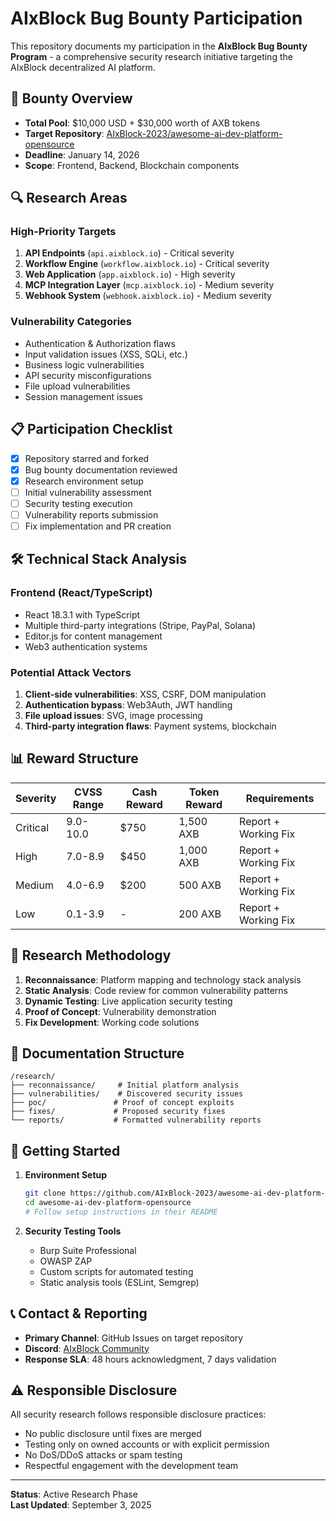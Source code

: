 # AIxBlock Bug Bounty Participation

This repository documents my participation in the **AIxBlock Bug Bounty Program** - a comprehensive security research initiative targeting the AIxBlock decentralized AI platform.

## 🎯 Bounty Overview

- **Total Pool**: $10,000 USD + $30,000 worth of AXB tokens
- **Target Repository**: [AIxBlock-2023/awesome-ai-dev-platform-opensource](https://github.com/AIxBlock-2023/awesome-ai-dev-platform-opensource)
- **Deadline**: January 14, 2026
- **Scope**: Frontend, Backend, Blockchain components

## 🔍 Research Areas

### High-Priority Targets
1. **API Endpoints** (`api.aixblock.io`) - Critical severity
2. **Workflow Engine** (`workflow.aixblock.io`) - Critical severity  
3. **Web Application** (`app.aixblock.io`) - High severity
4. **MCP Integration Layer** (`mcp.aixblock.io`) - Medium severity
5. **Webhook System** (`webhook.aixblock.io`) - Medium severity

### Vulnerability Categories
- Authentication & Authorization flaws
- Input validation issues (XSS, SQLi, etc.)
- Business logic vulnerabilities
- API security misconfigurations
- File upload vulnerabilities
- Session management issues

## 📋 Participation Checklist

- [x] Repository starred and forked
- [x] Bug bounty documentation reviewed
- [x] Research environment setup
- [ ] Initial vulnerability assessment
- [ ] Security testing execution
- [ ] Vulnerability reports submission
- [ ] Fix implementation and PR creation

## 🛠️ Technical Stack Analysis

### Frontend (React/TypeScript)
- React 18.3.1 with TypeScript
- Multiple third-party integrations (Stripe, PayPal, Solana)
- Editor.js for content management
- Web3 authentication systems

### Potential Attack Vectors
1. **Client-side vulnerabilities**: XSS, CSRF, DOM manipulation
2. **Authentication bypass**: Web3Auth, JWT handling
3. **File upload issues**: SVG, image processing
4. **Third-party integration flaws**: Payment systems, blockchain

## 📊 Reward Structure

| Severity | CVSS Range | Cash Reward | Token Reward | Requirements |
|----------|------------|-------------|--------------|--------------|
| Critical | 9.0-10.0 | $750 | 1,500 AXB | Report + Working Fix |
| High | 7.0-8.9 | $450 | 1,000 AXB | Report + Working Fix |
| Medium | 4.0-6.9 | $200 | 500 AXB | Report + Working Fix |
| Low | 0.1-3.9 | - | 200 AXB | Report + Working Fix |

## 🔬 Research Methodology

1. **Reconnaissance**: Platform mapping and technology stack analysis
2. **Static Analysis**: Code review for common vulnerability patterns
3. **Dynamic Testing**: Live application security testing
4. **Proof of Concept**: Vulnerability demonstration
5. **Fix Development**: Working code solutions

## 📝 Documentation Structure

```
/research/
├── reconnaissance/     # Initial platform analysis
├── vulnerabilities/    # Discovered security issues
├── poc/               # Proof of concept exploits
├── fixes/             # Proposed security fixes
└── reports/           # Formatted vulnerability reports
```

## 🚀 Getting Started

1. **Environment Setup**
   ```bash
   git clone https://github.com/AIxBlock-2023/awesome-ai-dev-platform-opensource.git
   cd awesome-ai-dev-platform-opensource
   # Follow setup instructions in their README
   ```

2. **Security Testing Tools**
   - Burp Suite Professional
   - OWASP ZAP
   - Custom scripts for automated testing
   - Static analysis tools (ESLint, Semgrep)

## 📞 Contact & Reporting

- **Primary Channel**: GitHub Issues on target repository
- **Discord**: [AIxBlock Community](https://discord.gg/nePjg9g5v6)
- **Response SLA**: 48 hours acknowledgment, 7 days validation

## ⚠️ Responsible Disclosure

All security research follows responsible disclosure practices:
- No public disclosure until fixes are merged
- Testing only on owned accounts or with explicit permission
- No DoS/DDoS attacks or spam testing
- Respectful engagement with the development team

---

**Status**: Active Research Phase  
**Last Updated**: September 3, 2025